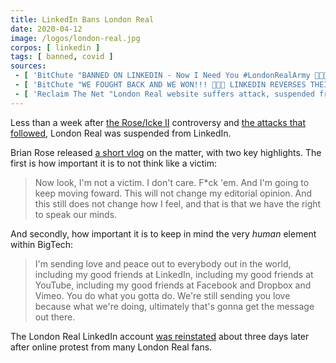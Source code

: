 ```yaml
---
title: LinkedIn Bans London Real
date: 2020-04-12
image: /logos/london-real.jpg
corpos: [ linkedin ]
tags: [ banned, covid ]
sources:
 - [ 'BitChute "BANNED ON LINKEDIN - Now I Need You #LondonRealArmy 👊🙏🏼♥️🌍💪" by London Real (12 Apr 2020)', 'www.bitchute.com/video/zcJg-gHj6Q8/' ]
 - [ 'BitChute "WE FOUGHT BACK AND WE WON!!! 👊👊👊 LINKEDIN REVERSES THEIR DECISION AND ALLOWS FREEDOM OF SPEECH" by London Real (16 Apr 2020)', 'www.bitchute.com/video/VbeFSEJ19QE/' ]
 - [ 'Reclaim The Net "London Real website suffers attack, suspended from LinkedIn after David Icke interview" by Didi Rankovic (13 Apr 2020)', 'reclaimthenet.org/london-real-banned-linkedin/' ]
---
```


Less than a week after [the Rose/Icke II](/e/youtube-removes-rose-icke-ii/) controversy and [the attacks that followed](/e/london-real-gets-content-removed-from-several-major-platforms/), London Real was suspended from LinkedIn.

Brian Rose released [a short vlog](https://www.bitchute.com/video/zcJg-gHj6Q8/) on the matter, with two key highlights.
The first is how important it is to not think like a victim:
> Now look, I'm not a victim. I don't care. F*ck 'em.
> And I'm going to keep moving foward. This will not change my editorial opinion.
> And this still does not change how I feel, and that is that we have the right to speak our minds.

And secondly, how important it is to keep in mind the very _human_ element within BigTech:
> I'm sending love and peace out to everybody out in the world, including my good friends at LinkedIn, including my good friends at YouTube, including my good friends at Facebook and Dropbox and Vimeo.
> You do what you gotta do.
> We're still sending you love because what we're doing, ultimately that's gonna get the message out there.

The London Real LinkedIn account [was reinstated](https://www.bitchute.com/video/VbeFSEJ19QE/) about three days later after online protest from many London Real fans.
